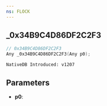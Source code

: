 ```yaml
---
ns: FLOCK
---
```

## _0x34B9C4D86DF2C2F3

```c
// 0x34B9C4D86DF2C2F3
Any _0x34B9C4D86DF2C2F3(Any p0);
```

```
NativeDB Introduced: v1207
```

## Parameters
* **p0**:
